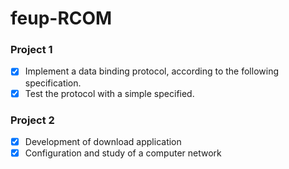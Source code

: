 # feup-RCOM

### Project 1 

-[x] Implement a data binding protocol, according to the following specification.
-[x] Test the protocol with a simple specified.

### Project 2

-[x] Development of download application
-[x] Configuration and study of a computer network
